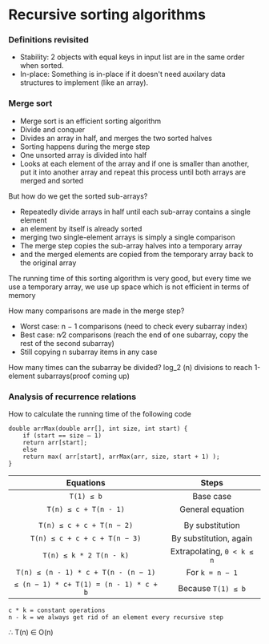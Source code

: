 # Recursive sorting algorithms

### Definitions revisited

* Stability: 2 objects with equal keys in input list are in the same order when sorted.
* In-place: Something is in-place if it doesn't need auxilary data structures to implement (like an array).

### Merge sort
* Merge sort is an efficient sorting algorithm
*  Divide and conquer
*  Divides an array in half, and merges the two sorted halves
* Sorting happens during the merge step
* One unsorted array is divided into half
* Looks at each element of the array and if one is smaller than another, put it into another array and repeat this process until both arrays are merged and sorted

But how do we get the sorted sub-arrays?
* Repeatedly divide arrays in half until each sub-array contains a single element
* an element by itself is already sorted
* merging two single-element arrays is simply a single comparison
* The merge step copies the sub-array halves into a temporary array
* and the merged elements are copied from the temporary array back to the original array

The running time of this sorting algorithm is very good, but every time we use a temporary array, we use up space which is not efficient in terms of memory

How many comparisons are made in the merge step?
* Worst case: n − 1 comparisons
(need to check every subarray index)
* Best case: n⁄2 comparisons
(reach the end of one subarray, copy the rest of the second subarray)
* Still copying n subarray items in any case

How many times can the subarray be divided?
log_2 (n) divisions to reach 1-element subarrays(proof coming up)

### Analysis of recurrence relations

How to calculate the running time of the following code

```
double arrMax(double arr[], int size, int start) {
	if (start == size – 1)
	return arr[start];
	else
	return max( arr[start], arrMax(arr, size, start + 1) );
}
```

| Equations | Steps |
| :---: | :---: |
|`T(1) ≤ b`| Base case|
|`T(n) ≤ c + T(n - 1)`| General equation|
|||
|`T(n) ≤ c + c + T(n − 2)` |By substitution|
|`T(n) ≤ c + c + c + T(n − 3)` |By substitution, again|
|`T(n) ≤ k * 2 T(n - k)` |Extrapolating, `0 < k ≤ n`|
|`T(n) ≤ (n - 1) * c + T(n - (n − 1)` |For `k = n − 1`|
|`≤ (n − 1) * c+ T(1) = (n - 1) * c + b`| Because `T(1) ≤ b`|

```
c * k = constant operations
n - k = we always get rid of an element every recursive step
```

∴ T(n) ∈ O(n)

